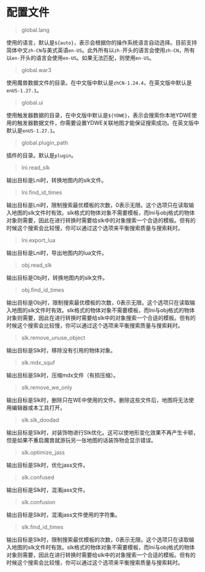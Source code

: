 # 配置文件

> global.lang

使用的语言，默认是`${auto}`，表示会根据你的操作系统语言自动选择。目前支持简体中文`zh-CN`与美式英语`en-US`。此外所有以`zh-`开头的语言会使用`zh-CN`，所有以`en-`开头的语言会使用`en-US`。如果无法匹配，则使用`en-US`。

> global.war3

使用魔兽数据文件的目录。在中文版中默认是`zhCN-1.24.4`，在英文版中默认是`enUS-1.27.1`。

> global.ui

使用触发器数据的目录，在中文版中默认是`${YDWE}`，表示会搜索你本地YDWE使用的触发器数据文件，你需要设置YDWE关联地图才能保证搜索成功。在英文版中默认是`enUS-1.27.1`。

> global.plugin_path

插件的目录。默认是`plugin`。

> lni.read_slk

输出目标是Lni时，转换地图内的slk文件。

> lni.find_id_times

输出目标是Lni时，限制搜索最优模板的次数，0表示无限。这个选项只在读取输入地图的slk文件时有效。slk格式的物体对象不需要模板，而lni与obj格式的物体对象则需要，因此在进行转换时需要给slk中的对象搜索一个合适的模板。但有的时候这个搜索会比较慢，你可以通过这个选项来平衡搜索质量与搜索耗时。

> lni.export_lua

输出目标是Lni时，导出地图内的lua文件。

> obj.read_slk

输出目标是Obj时，转换地图内的slk文件。

> obj.find_id_times

输出目标是Obj时，限制搜索最优模板的次数，0表示无限。这个选项只在读取输入地图的slk文件时有效。slk格式的物体对象不需要模板，而lni与obj格式的物体对象则需要，因此在进行转换时需要给slk中的对象搜索一个合适的模板。但有的时候这个搜索会比较慢，你可以通过这个选项来平衡搜索质量与搜索耗时。

> slk.remove_unuse_object

输出目标是Slk时，移除没有引用的物体对象。

> slk.mdx_squf

输出目标是Slk时，压缩mdx文件（有损压缩）。

> slk.remove_we_only

输出目标是Slk时，删除只在WE中使用的文件。删除这些文件后，地图将无法使用编辑器或本工具打开。

> slk.slk_doodad

输出目标是Slk时，对装饰物进行Slk优化。这可以使地形变化效果不再产生卡顿，但是如果不重启魔兽就游玩另一张地图的话装饰物会显示错误。

> slk.optimize_jass

输出目标是Slk时，优化jass文件。

> slk.confused

输出目标是Slk时，混淆jass文件。

> slk.confusion

输出目标是Slk时，混淆jass文件使用的字符集。

> slk.find_id_times

输出目标是Slk时，限制搜索最优模板的次数，0表示无限。这个选项只在读取输入地图的slk文件时有效。slk格式的物体对象不需要模板，而lni与obj格式的物体对象则需要，因此在进行转换时需要给slk中的对象搜索一个合适的模板。但有的时候这个搜索会比较慢，你可以通过这个选项来平衡搜索质量与搜索耗时。
